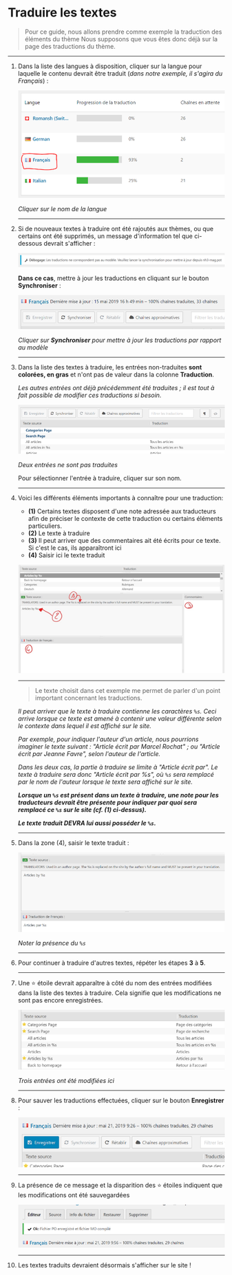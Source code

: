 # Traduire les textes

> Pour ce guide, nous allons prendre comme exemple la traduction des éléments du thème
Nous supposons que vous êtes donc déjà sur la page des traductions du thème.

---

1. Dans la liste des langues à disposition, cliquer sur la langue pour laquelle le contenu devrait être traduit (*dans notre exemple, il s'agira du Français*) :

    ![](./img/lang-select.png)

    _Cliquer sur le nom de la langue_

    ---

2. Si de nouveaux textes à traduire ont été rajoutés aux thèmes, ou que certains ont été supprimés, un message d'information tel que ci-dessous devrait s'afficher :

    ![](./img/sync-msg.png)

    **Dans ce cas**, mettre à jour les traductions en cliquant sur le bouton **Synchroniser** :

    ![](./img/sync-btn.png)

    _Cliquer sur **Synchroniser** pour mettre à jour les traductions par rapport au modèle_

    ---

3. Dans la liste des textes à traduire, les entrées non-traduites **sont colorées, en gras** et n'ont pas de valeur dans la colonne **Traduction**.

    *Les autres entrées ont déjà précédemment été traduites ; il est tout à fait possible de modifier ces traductions si besoin.*

    ![](./img/untranslated-entries.png)

    _Deux entrées ne sont pas traduites_

    Pour sélectionner l'entrée à traduire, cliquer sur son nom.

    ---

4. Voici les différents éléments importants à connaître pour une traduction:
    - **(1)** Certains textes disposent d'une note adressée aux traducteurs afin de préciser le contexte de cette traduction ou certains éléments particuliers.
    - **(2)** Le texte à traduire
    - **(3)** Il peut arriver que des commentaires ait été écrits pour ce texte. Si c'est le cas, ils apparaîtront ici
    - **(4)** Saisir ici le texte traduit

    ![](./img/translation-screen.jpg)

    ---

    > Le texte choisit dans cet exemple me permet de parler d'un point important concernant les traductions.

    *Il peut arriver que le texte à traduire contienne les caractères `%s`. Ceci arrive lorsque ce texte est amené à contenir une valeur différente selon le contexte dans lequel il est affiché sur le site.*

    *Par exemple, pour indiquer l'auteur d'un article, nous pourrions imaginer le texte suivant : "Article écrit par Marcel Rochat" ; ou "Article écrit par Jeanne Favre", selon l'auteur de l'article.*

    *Dans les deux cas, la partie à traduire se limite à "Article écrit par". Le texte à traduire sera donc "Article écrit par %s", où `%s` sera remplacé par le nom de l'auteur lorsque le texte sera affiché sur le site.*

    ***Lorsque un `%s` est présent dans un texte à traduire, une note pour les traducteurs devrait être présente pour indiquer par quoi sera remplacé ce `%s` sur le site (cf. (1) ci-dessus).***

    ***Le texte traduit DEVRA lui aussi posséder le `%s`.***

    ---

5. Dans la zone (4), saisir le texte traduit :

    ![](./img/placeholder-translation.png)

    _Noter la présence du `%s`_

    ---

6. Pour continuer à traduire d'autres textes, répéter les étapes **3** à **5**.

    ---

7. Une ⭐ étoile devrait apparaître à côté du nom des entrées modifiées dans la liste des textes à traduire. Cela signifie que les modifications ne sont pas encore enregistrées.

    ![](./img/updated-entries.png)

    _Trois entrées ont été modifiées ici_

    ---

8. Pour sauver les traductions effectuées, cliquer sur le bouton **Enregistrer** :

    ![](./img/save-btn.png)

    ---

9. La présence de ce message et la disparition des ⭐ étoiles indiquent que les modifications ont été sauvegardées

    ![](./img/success-msg.png)

    ---

10. Les textes traduits devraient désormais s'afficher sur le site !
